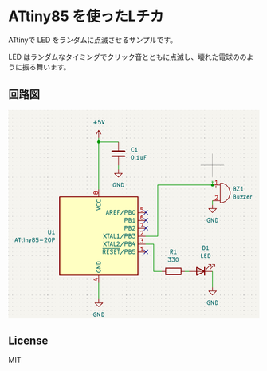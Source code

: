 # ATtiny85 を使ったLチカ
ATtinyで LED をランダムに点滅させるサンプルです。

LED はランダムなタイミングでクリック音とともに点滅し、壊れた電球ののように振る舞います。

## 回路図
![回路図](./schematic.png)

## License
MIT